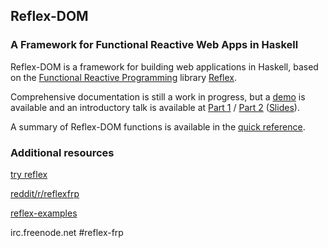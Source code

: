 ## Reflex-DOM
### A Framework for Functional Reactive Web Apps in Haskell

Reflex-DOM is a framework for building web applications in Haskell, based on the [Functional Reactive Programming](https://wiki.haskell.org/Functional_Reactive_Programming) library [Reflex](https://github.com/ryantrinkle/reflex).

Comprehensive documentation is still a work in progress, but a [demo](https://github.com/ryantrinkle/try-reflex) is available and an introductory talk is available at [Part 1](https://www.youtube.com/watch?v=mYvkcskJbc4) / [Part 2](https://www.youtube.com/watch?v=3qfc9XFVo2c) ([Slides](https://obsidian.systems/reflex-nyhug/)).

A summary of Reflex-DOM functions is available in the [quick reference](Quickref.md).

### Additional resources
[try reflex](https://github.com/ryantrinkle/try-reflex)

[reddit/r/reflexfrp](http://www.reddit.com/r/reflexfrp)

[reflex-examples](https://github.com/reflex-frp/reflex-examples)

irc.freenode.net #reflex-frp
